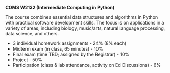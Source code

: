 **COMS W2132 (Intermediate Computing in Python)**

The course combines essential data structures and algorithms in Python with practical software development skills. The focus is on applications in a variety of areas, including biology, music/arts, natural language processing, data science, and others. 

- 3 individual homework assignments - 24% (8% each)
- Midterm exam (in class, 65 minutes) - 10%
- Final exam (time TBD; assigned by the Registrar) - 10%
- Project - 50%
- Participation (class & lab attendance, activity on Ed Discussions) - 6%

